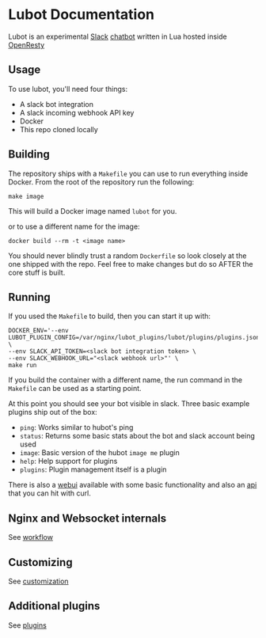 # Lubot Documentation
Lubot is an experimental [Slack](https://slack.com) [chatbot](https://www.youtube.com/watch?v=NST3u-GjjFw) written in Lua hosted inside [OpenResty](http://openresty.org)

## Usage
To use lubot, you'll need four things:

- A slack bot integration
- A slack incoming webhook API key
- Docker
- This repo cloned locally

## Building
The repository ships with a `Makefile` you can use to run everything inside Docker.
From the root of the repository run the following:

```
make image
```

This will build a Docker image named `lubot` for you.

or to use a different name for the image:

```
docker build --rm -t <image name>
```

You should never blindly trust a random `Dockerfile` so look closely at the one shipped with the repo. Feel free to make changes but do so AFTER the core stuff is built.

## Running
If you used the `Makefile` to build, then you can start it up with:

```
DOCKER_ENV='--env LUBOT_PLUGIN_CONFIG=/var/nginx/lubot_plugins/lubot/plugins/plugins.json \
--env SLACK_API_TOKEN=<slack bot integration token> \
--env SLACK_WEBHOOK_URL="<slack webhook url>"' \
make run
```
If you build the container with a different name, the run command in the `Makefile` can be used as a starting point.

At this point you should see your bot visible in slack. Three basic example plugins ship out of the box:

- `ping`: Works similar to hubot's ping
- `status`: Returns some basic stats about the bot and slack account being used
- `image`: Basic version of the hubot `image me` plugin
- `help`: Help support for plugins
- `plugins`: Plugin management itself is a plugin

There is also a [webui](/docs/webui) available with some basic functionality and also an [api](/docs/api) that you can hit with curl.

## Nginx and Websocket internals
See [workflow](/docs/websocket-workflow)

## Customizing
See [customization](/docs/customizing)

## Additional plugins
See [plugins](/docs/plugins)
